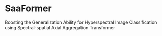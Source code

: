 # SaaFormer
Boosting the Generalization Ability for Hyperspectral Image Classification using Spectral-spatial Axial Aggregation Transformer
